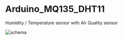 # Arduino_MQ135_DHT11
Humidity / Temperature sensor with Air Quality sensor

![schema](https://user-images.githubusercontent.com/49790984/114927644-fcfda700-9e31-11eb-80c9-49fc7dfea5a4.PNG)
